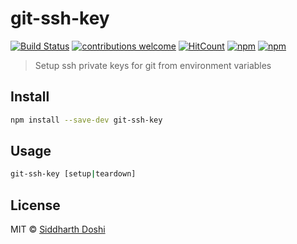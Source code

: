 # git-ssh-key

[![Build Status](https://travis-ci.org/doshisid/git-ssh-key.svg?branch=master)](https://travis-ci.org/doshisid/git-ssh-key) [![contributions welcome](https://img.shields.io/badge/contributions-welcome-brightgreen.svg?style=flat)](https://github.com/doshisid/git-ssh-key/issues) [![HitCount](http://hits.dwyl.io/doshisid/git-ssh-key.svg)](http://hits.dwyl.io/doshisid/git-ssh-key) [![npm](https://img.shields.io/npm/v/git-ssh-key.svg)](https://www.npmjs.com/package/git-ssh-key) [![npm](https://img.shields.io/npm/l/git-ssh-key.svg)](https://www.npmjs.com/package/git-ssh-key)

> Setup ssh private keys for git from environment variables

## Install

```bash
npm install --save-dev git-ssh-key
```

## Usage

```bash
git-ssh-key [setup|teardown]
```

## License

MIT © [Siddharth Doshi](https://sid.sh)

